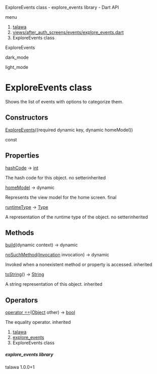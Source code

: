 




ExploreEvents class - explore\_events library - Dart API







menu

1. [talawa](../index.html)
2. [views/after\_auth\_screens/events/explore\_events.dart](../file-___home_harshil_Desktop_open-source_palisadoes_talawa_lib_views_after_auth_screens_events_explore_events/)
3. ExploreEvents class

ExploreEvents


dark\_mode

light\_mode




# ExploreEvents class


Shows the list of events with options to categorize them.


## Constructors

[ExploreEvents](../file-___home_harshil_Desktop_open-source_palisadoes_talawa_lib_views_after_auth_screens_events_explore_events/ExploreEvents/ExploreEvents.html)({required dynamic key, dynamic homeModel})

const



## Properties

[hashCode](https://api.flutter.dev/flutter/dart-core/Object/hashCode.html)
→ [int](https://api.flutter.dev/flutter/dart-core/int-class.html)

The hash code for this object.
no setterinherited

[homeModel](../file-___home_harshil_Desktop_open-source_palisadoes_talawa_lib_views_after_auth_screens_events_explore_events/ExploreEvents/homeModel.html)
→ dynamic

Represents the view model for the home screen.
final

[runtimeType](https://api.flutter.dev/flutter/dart-core/Object/runtimeType.html)
→ [Type](https://api.flutter.dev/flutter/dart-core/Type-class.html)

A representation of the runtime type of the object.
no setterinherited



## Methods

[build](../file-___home_harshil_Desktop_open-source_palisadoes_talawa_lib_views_after_auth_screens_events_explore_events/ExploreEvents/build.html)(dynamic context)
→ dynamic



[noSuchMethod](https://api.flutter.dev/flutter/dart-core/Object/noSuchMethod.html)([Invocation](https://api.flutter.dev/flutter/dart-core/Invocation-class.html) invocation)
→ dynamic


Invoked when a nonexistent method or property is accessed.
inherited

[toString](https://api.flutter.dev/flutter/dart-core/Object/toString.html)()
→ [String](https://api.flutter.dev/flutter/dart-core/String-class.html)


A string representation of this object.
inherited



## Operators

[operator ==](https://api.flutter.dev/flutter/dart-core/Object/operator_equals.html)([Object](https://api.flutter.dev/flutter/dart-core/Object-class.html) other)
→ [bool](https://api.flutter.dev/flutter/dart-core/bool-class.html)


The equality operator.
inherited



 


1. [talawa](../index.html)
2. [explore\_events](../file-___home_harshil_Desktop_open-source_palisadoes_talawa_lib_views_after_auth_screens_events_explore_events/)
3. ExploreEvents class

##### explore\_events library





talawa
1.0.0+1






